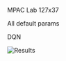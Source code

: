 MPAC Lab 127x37

All default params

DQN

![Results](https://github.com/andrewgough94/agents/blob/master/atari/atari/experiments/dqnExperiments/breakout/openai-2018-03-04-13-18-53-851592/Figure_1.png)

